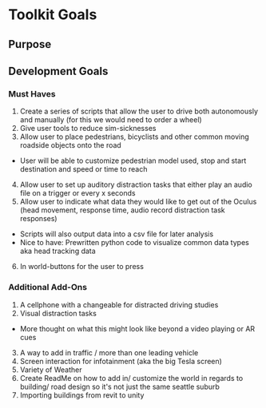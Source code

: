 # Toolkit Goals
## Purpose

## Development Goals
### Must Haves
1. Create a series of scripts that allow the user to drive both autonomously and manually (for this we would need to order a wheel)
2. Give user tools to reduce sim-sicknesses
3. Allow user to place pedestrians, bicyclists and other common moving roadside objects onto the road
  * User will be able to customize pedestrian model used, stop and start destination and speed or time to reach
4. Allow user to set up auditory distraction tasks that either play an audio file on a trigger or every x seconds
5. Allow user to indicate what data they would like to get out of the Oculus (head movement, response time, audio record distraction task responses)
  * Scripts will also output data into a csv file for later analysis
  * Nice to have: Prewritten python code to visualize common data types aka head tracking data
6. In world-buttons for the user to press
### Additional Add-Ons
1. A cellphone with a changeable for distracted driving studies
2. Visual distraction tasks
  * More thought on what this might look like beyond a video playing or AR cues
3. A way to add in traffic / more than one leading vehicle
4. Screen interaction for infotainment (aka the big Tesla screen)
5. Variety of Weather
6. Create ReadMe on how to add in/ customize the world in regards to building/ road design so it's not just the same seattle suburb
7. Importing buildings from revit to unity
